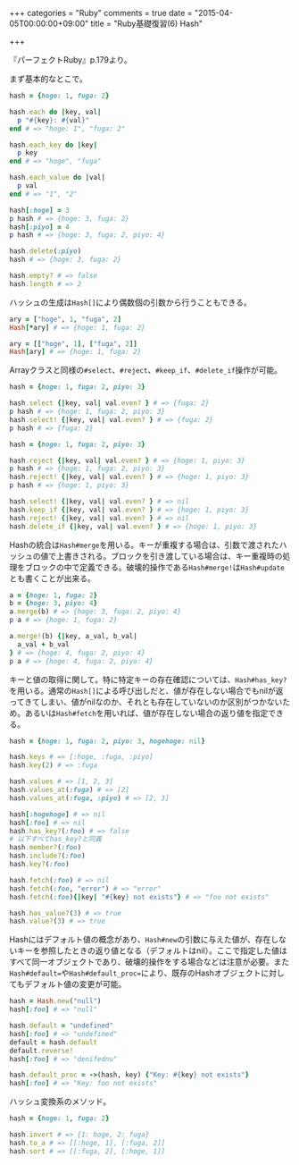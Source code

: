 +++
categories = "Ruby"
comments = true
date = "2015-04-05T00:00:00+09:00"
title = "Ruby基礎復習(6) Hash"

+++

『パーフェクトRuby』p.179より。

まず基本的なとこで。

```ruby
hash = {hoge: 1, fuga: 2}

hash.each do |key, val|
  p "#{key}: #{val}"
end # => "hoge: 1", "fuga: 2"

hash.each_key do |key|
  p key
end # => "hoge", "fuga"

hash.each_value do |val|
  p val
end # => "1", "2"

hash[:hoge] = 3
p hash # => {hoge: 3, fuga: 2}
hash[:piyo] = 4
p hash # => {hoge: 3, fuga: 2, piyo: 4}

hash.delete(:piyo)
hash # => {hoge: 3, fuga: 2}

hash.empty? # => false
hash.length # => 2
```

ハッシュの生成は`Hash[]`により偶数個の引数から行うこともできる。

```ruby
ary = ["hoge", 1, "fuga", 2]
Hash[*ary] # => {hoge: 1, fuga: 2}

ary = [["hoge", 1], ["fuga", 2]]
Hash[ary] # => {hoge: 1, fuga: 2}
```

Arrayクラスと同様の`#select`、`#reject`、`#keep_if`、`#delete_if`操作が可能。

```ruby
hash = {hoge: 1, fuga: 2, piyo: 3}

hash.select {|key, val| val.even? } # => {fuga: 2}
p hash # => {hoge: 1, fuga: 2, piyo: 3}
hash.select! {|key, val| val.even? } # => {fuga: 2}
p hash # => {fuga: 2}

hash = {hoge: 1, fuga: 2, piyo: 3}

hash.reject {|key, val| val.even? } # => {hoge: 1, piyo: 3}
p hash # => {hoge: 1, fuga: 2, piyo: 3}
hash.reject! {|key, val| val.even? } # => {hoge: 1, piyo: 3}
p hash # => {hoge: 1, piyo: 3}

hash.select! {|key, val| val.even? } # => nil
hash.keep_if {|key, val| val.even? } # => {hoge: 1, piyo: 3}
hash.reject! {|key, val| val.even? } # => nil
hash.delete_if {|key, val| val.even? } # => {hoge: 1, piyo: 3}
```

Hashの統合は`Hash#merge`を用いる。キーが重複する場合は、引数で渡されたハッシュの値で上書きされる。ブロックを引き渡している場合は、キー重複時の処理をブロックの中で定義できる。破壊的操作である`Hash#merge!`は`Hash#update`とも書くことが出来る。

```ruby
a = {hoge: 1, fuga: 2}
b = {hoge: 3, piyo: 4}
a.merge(b) # => {hoge: 3, fuga: 2, piyo: 4}
p a # => {hoge: 1, fuga: 2}

a.merge!(b) {|key, a_val, b_val|
  a_val + b_val
} # => {hoge: 4, fuga: 2, piyo: 4}
p a # => {hoge: 4, fuga: 2, piyo: 4}
```

キーと値の取得に関して。特に特定キーの存在確認については、`Hash#has_key?`を用いる。通常の`Hash[]`による呼び出しだと、値が存在しない場合でもnilが返ってきてしまい、値がnilなのか、それとも存在していないのか区別がつかないため。あるいは`Hash#fetch`を用いれば、値が存在しない場合の返り値を指定できる。

```ruby
hash = {hoge: 1, fuga: 2, piyo: 3, hogehoge: nil}

hash.keys # => [:hoge, :fuga, :piyo]
hash.key(2) # => :fuga

hash.values # => [1, 2, 3]
hash.values_at(:fuga) # => [2]
hash.values_at(:fuga, :piyo) # => [2, 3]

hash[:hogehoge] # => nil
hash[:foo] # => nil
hash.has_key?(:foo) # => false
# 以下すべてhas_key?と同義
hash.member?(:foo)
hash.include?(:foo)
hash.key?(:foo)

hash.fetch(:foo) # => nil
hash.fetch(:foo, "error") # => "error"
hash.fetch(:foo){|key| "#{key} not exists"} # => "foo not exists"

hash.has_value?(3) # => true
hash.value?(3) # => true
```

Hashにはデフォルト値の概念があり、`Hash#new`の引数に与えた値が、存在しないキーを参照したときの返り値となる（デフォルトはnil）。ここで指定した値はすべて同一オブジェクトであり、破壊的操作をする場合などは注意が必要。また`Hash#default=`や`Hash#default_proc=`により、既存のHashオブジェクトに対してもデフォルト値の変更が可能。

```ruby
hash = Hash.new("null")
hash[:foo] # => "null"

hash.default = "undefined"
hash[:foo] # => "undefined"
default = hash.default
default.reverse!
hash[:foo] # => "denifednu"

hash.default_proc = ->(hash, key) {"Key: #{key} not exists"}
hash[:foo] # => "Key: foo not exists"
```

ハッシュ変換系のメソッド。

```ruby
hash = {hoge: 1, fuga: 2}

hash.invert # => {1: hoge, 2: fuga}
hash.to_a # => [[:hoge, 1], [:fuga, 2]]
hash.sort # => [[:fuga, 2], [:hoge, 1]]
```

